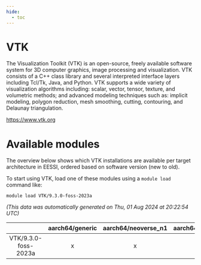 ```yaml
---
hide:
  - toc
---
```


VTK
===


The Visualization Toolkit (VTK) is an open-source, freely available software system for 3D computer graphics, image processing and visualization. VTK consists of a C++ class library and several interpreted interface layers including Tcl/Tk, Java, and Python. VTK supports a wide variety of visualization algorithms including: scalar, vector, tensor, texture, and volumetric methods; and advanced modeling techniques such as: implicit modeling, polygon reduction, mesh smoothing, cutting, contouring, and Delaunay triangulation.

https://www.vtk.org
# Available modules


The overview below shows which VTK installations are available per target architecture in EESSI, ordered based on software version (new to old).

To start using VTK, load one of these modules using a `module load` command like:

```shell
module load VTK/9.3.0-foss-2023a
```

*(This data was automatically generated on Thu, 01 Aug 2024 at 20:22:54 UTC)*  

| |aarch64/generic|aarch64/neoverse_n1|aarch64/neoverse_v1|x86_64/generic|x86_64/amd/zen2|x86_64/amd/zen3|x86_64/amd/zen4|x86_64/intel/haswell|x86_64/intel/skylake_avx512|
| :---: | :---: | :---: | :---: | :---: | :---: | :---: | :---: | :---: | :---: |
|VTK/9.3.0-foss-2023a|x|x|x|x|x|x|-|x|x|
